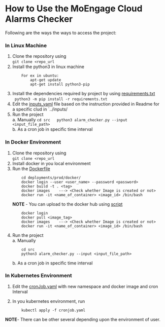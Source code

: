 # How to Use the MoEngage Cloud Alarms Checker

Following are the ways the ways to access the project:

### In Linux Machine
1. Clone the repository using    
    `git clone <repo_url`
2. Install the python3 in linux machine  
    ```
        For ex in ubuntu:
            apt-get update
            apt-get install python3-pip
    ```
3. Install the dependencies required by project by using [requirements.txt](../requirements.txt)  
    ` python3 -m pip install -r requirements.txt`
4. Edit the [inputs_yaml](../inputs/) file based on the instruction provided in Readme for a specific clud in `../inputs/<cloud>
5. Run the project   
    a. Manually
        ```
            cd src  
            python3 alarm_checker.py --input <input_file_path>
        ```  
    b. As a cron job in specific time interval


### In Docker Environment
1. Clone the repository using  
    `git clone <repo_url`
2. Install docker in you local environment
3. Run the [Dockerfile](../deployments/prod/docker/)
    ```
        cd deployments/prod/docker/  
        docker login --user <user_name> --password <password>  
        docker build -t . <tag>  
        docker images    ---> <Check whether Image is created or not>  
        docker run -it <name_of_container> <image_id> /bin/bash
    ```
    **NOTE** - You can upload to the docker hub using [script](../deployments/prod/docker/build_and_push_to_repo.sh)  
    ```  
        docker login  
        docker pull <image_tag>    
        docker images    ---> <Check whether Image is created or not>    
        docker run -it <name_of_container> <image_id> /bin/bash
    ```
4. Run the project  
    a. Manually
    ```  
        cd src  
        python3 alarm_checker.py --input <input_file_path>
    ```
    b. As a cron job in specific time interval


### In Kubernetes Environment

1. Edit the [cronJob.yaml](../deployments/prod/kubernetes/cronjob.yaml) with new namespace and docker image and cron Interval

2. In you kubernetes environment, run
    ```
        kubectl apply -f cronjob.yaml
    ```

**NOTE**- There can be other several depending upon the environment of user.
